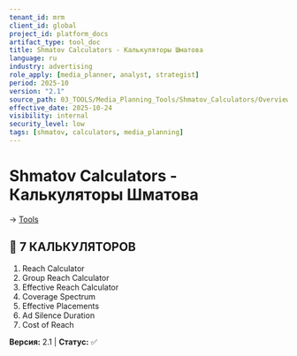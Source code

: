 ```yaml
---
tenant_id: mrm
client_id: global
project_id: platform_docs
artifact_type: tool_doc
title: Shmatov Calculators - Калькуляторы Шматова
language: ru
industry: advertising
role_apply: [media_planner, analyst, strategist]
period: 2025-10
version: "2.1"
source_path: 03_TOOLS/Media_Planning_Tools/Shmatov_Calculators/Overview.md
effective_date: 2025-10-24
visibility: internal
security_level: low
tags: [shmatov, calculators, media_planning]
---
```


# Shmatov Calculators - Калькуляторы Шматова

→ [Tools](../../_README.md)

## 🎯 7 КАЛЬКУЛЯТОРОВ
1. Reach Calculator
2. Group Reach Calculator
3. Effective Reach Calculator
4. Coverage Spectrum
5. Effective Placements
6. Ad Silence Duration
7. Cost of Reach

**Версия:** 2.1 | **Статус:** ✅


